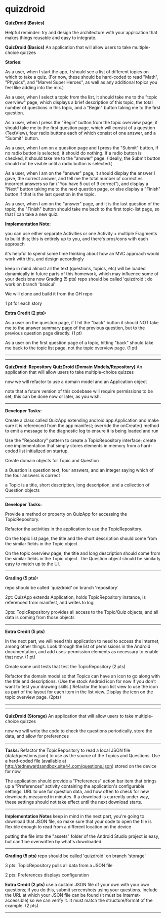# quizdroid

**QuizDroid (Basics)**


Helpful reminder: try and design the architecture with your application that makes things reusable and easy to integrate.


**QuizDroid (Basics)**
An application that will allow users to take multiple-choice quizzes


**Stories:**


As a user, when I start the app, I should see a list of different topics on which to take a quiz. (For now, these should be hard-coded to read "Math", "Physics", and "Marvel Super Heroes", as well as any additional topics you feel like adding into the mix.)


As a user, when I select a topic from the list, it should take me to the "topic overview" page, which displays a brief description of this topic, the total number of questions in this topic, and a "Begin" button taking me to the first question.


As a user, when I press the "Begin" button from the topic overview page, it should take me to the first question page, which will consist of a question (TextView), four radio buttons each of which consist of one answer, and a "Submit" button.


As a user, when I am on a question page and I press the "Submit" button, if no radio button is selected, it should do nothing. If a radio button is checked, it should take me to the "answer" page. (Ideally, the Submit button should not be visible until a radio button is selected.)


As a user, when I am on the "answer" page, it should display the answer I gave, the correct answer, and tell me the total number of correct vs incorrect answers so far ("You have 5 out of 9 correct"), and display a "Next" button taking me to the next question page, or else display a "Finish" button if that is the last question in the topic.


As a user, when I am on the "answer" page, and it is the last question of the topic, the "Finish" button should take me back to the first topic-list page, so that I can take a new quiz.


**Implementation Note:**


you can use either separate Activities or one Activity + multiple Fragments to build this; this is entirely up to you, and there's pros/cons with each approach


it's helpful to spend some time thinking about how an MVC approach would work with this, and design accordingly


keep in mind almost all the text (questions, topics, etc) will be loaded dynamically in future parts of this homework, which may influence some of your decisions now
Grading (5 pts) 
repo should be called 'quizdroid'; do work on branch 'basicui'


We will clone and build it from the GH repo


1 pt for each story


**Extra Credit (2 pts):**


As a user on the question page, if I hit the "back" button it should NOT take me to the answer summary page of the previous question, but to the previous question page directly. (1 pt)


As a user on the first question page of a topic, hitting "back" should take me back to the topic list page, not the topic overview page. (1 pt)


------------------------------------------------------------------



------------------------------------------------------------------



**QuizDroid: Repository**
**QuizDroid (Domain Models/Repository)**
An application that will allow users to take multiple-choice quizzes

now we will refactor to use a domain model and an Application object

note that a future version of this codebase will require permissions to be set; this can be done now or later, as you wish.

--------------------------------------------------------
**Developer Tasks:**

Create a class called QuizApp extending android.app.Application and make sure it is referenced from the app manifest; override the onCreate() method to emit a message to the diagnostic log to ensure it is being loaded and run

Use the "Repository" pattern to create a TopicRepository interface; create one implementation that simply stores elements in memory from a hard-coded list initialized on startup.

Create domain objects for Topic and Question

a Question is question text, four answers, and an integer saying which of the four answers is correct

a Topic is a title, short description, long description, and a collection of Question objects

--------------------------------------------------------------------------------------
**Developer Tasks:**

Provide a method or property on QuizApp for accessing the TopicRepository.

Refactor the activities in the application to use the TopicRepository.

On the topic list page, the title and the short description should come from the similar fields in the Topic object.

On the topic overview page, the title and long description should come from the similar fields in the Topic object. The Question object should be similarly easy to match up to the UI.

----------------------------------------------------------------------------------------
**Grading (5 pts):**

repo should be called 'quizdroid' on branch 'repository'

2pt: QuizApp extends Application, holds TopicRepository instance, is referenced from manifest, and writes to log

3pts: TopicRepository provides all access to the Topic/Quiz objects, and all data is coming from those objects

-------------------------------------------------------------------------------------------
**Extra Credit (5 pts)**

In the next part, we will need this application to need to access the Internet, among other things. Look through the list of permissions in the Android documentation, and add uses-permission elements as necessary to enable that now. (1 pt)

Create some unit tests that test the TopicRepository (2 pts)

Refactor the domain model so that Topics can have an icon to go along with the title and descriptions. (Use the stock Android icon for now if you don't want to test your drawing skills.) Refactor the topic list view to use the icon as part of the layout for each item in the list view. Display the icon on the topic overview page. (2pts)

-----------------------------------------------------------------------------


------------------------------------------------------------------------------




**QuizDroid (Storage)**
An application that will allow users to take multiple-choice quizzes

now we will write the code to check the questions periodically, store the data, and allow for preferences

-----------------------
**Tasks:**
Refactor the TopicRepository to read a local JSON file (data/questions.json) to use as the source of the Topics and Questions. Use a hard-coded file (available at http://tednewardsandbox.site44.com/questions.json) stored on the device for now

The application should provide a "Preferences" action bar item that brings up a "Preferences" activity containing the application's configurable settings: URL to use for question data, and how often to check for new downloads measured in minutes. If a download is currently under way, these settings should not take effect until the next download starts.

---------------------------------------
**Implementation Notes**
keep in mind in the next part, you're going to download that JSON file, so make sure that your code to open the file is flexible enough to read from a different location on the device

putting the file into the "assets" folder of the Android Studio project is easy, but can't be overwritten by what's downloaded

--------------------------------------
**Grading (5 pts)**
repo should be called 'quizdroid' on branch 'storage'

3 pts: TopicRepository pulls all data from a JSON file

2 pts: Preferences displays configuration

**Extra Credit (2 pts)**
use a custom JSON file of your own with your own questions; if you do this, submit screenshots using your questions. Include the URL at which your JSON file can be found (it must be Internet-accessible) so we can verify it. It must match the structure/format of the example. (2 pts)

-------------------------------------------

